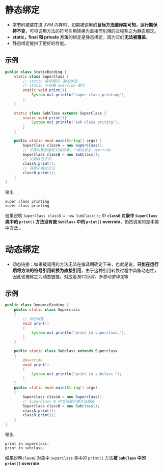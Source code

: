 # 静态绑定
- 字节码被装在进 JVM 内存时，如果被调用的**目标方法编译期可知，运行期保持不变**，可将调用方法的符号引用转换为直接而引用的过程称之为静态绑定。
- **static，final 和 private 方法**的绑定是静态绑定，因为它们**无法被覆盖**。
- 静态绑定提供了更好的性能。

## 示例
```java
public class StaticBinding {  
    static class SuperClass {  
        // static 编译期间，静态绑定  
		// static 不会被 override 覆写  
	    static void print(){  
            System.out.println("super class printing");  
        }  
    }  
  
    static class SubClass extends SuperClass { 
        static void print(){  
            System.out.println("sub class priting");  
        }  
    }  
  
    public static void main(String[] args) {  
        SuperClass classA = new SuperClass();  
        // 子类对象赋值给父类对象，一般会发生 override
		SuperClass classB = new SubClass();  
        // 父类自己方法  
 		classA.print();  
        // 调用子类的方法  
 		classB.print();  
    }  
}
```

输出
```plaintext
super class printing
super class printing
```

结果说明 `SuperClass classB = new SubClass();` 中 **`classB` 对象中 `SuperClass` 类中的 `print()` 方法没有被 `SubClass` 中的 `print()` override**，仍然调用的是本类中方法 。 

# 动态绑定
-   动态链接：如果被调用的方法无法在编译期确定下来，也就是说，**只能在运行期将方法的符号引用转换为直接引用**，由于这种引用转换过程中具备动态性，因此也被称之为动态链接。对应着*接口回调，多态动态绑定*等



## 示例
```java
public class DynamicBinding {  
    public static class Superclass  
    {  
        // 动态绑定  
 		void print()  
        {  
            System.out.println("print in superclass.");  
        }  
    }  
	
    public static class Subclass extends Superclass  
    {  
        @Override  
 		void print()  
        {  
            System.out.println("print in subclass.");  
        }  
    }  
    public static void main(String[] args)  
    {  
        Superclass classA = new Superclass(); 
		// SuperClass B 中方法被子类方法覆盖
        Superclass classB = new Subclass();  
        classA.print();  
        classB.print();  
    }  
}
```

输出
```plaintext
print in superclass.
print in subclass.
```

结果说明`classB` 对象中 `SuperClass` 类中的 `print()` 方法**被 `SubClass` 中的 `print()` override**